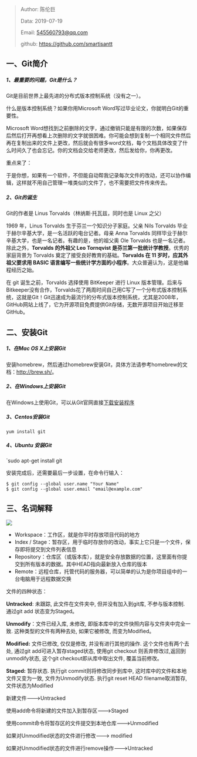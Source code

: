  > Author: 陈伦巨
 >
 > Data: 2019-07-19
 >
 > Email: 545560793@qq.com
 >
 > github: https://github.com/smartisantt



## 一、Git简介



##### 1、最重要的问题，Git是什么？

Git是目前世界上最先进的分布式版本控制系统（没有之一）。

什么是版本控制系统？如果你用Microsoft Word写过毕业论文，你就明白Git的重要性。

Microsoft Word想找到之前删除的文字，通过撤销只能是有限的次数，如果保存后然后打开再想看上次删除的文字就很困难。你可能会想到复制一个相同文件然后再在复制出来的文件上更改，然后就会有很多word文档，每个文档具体改变了什么时间久了也会忘记。你的文档会交给老师更改，然后发给你，你再更改。

重点来了：

于是你想，如果有一个软件，不但能自动帮我记录每次文件的改动，还可以协作编辑，这样就不用自己管理一堆类似的文件了，也不需要把文件传来传去。



##### 2、Git的诞生

Git的作者是 Linus Torvalds（林纳斯·托瓦兹，同时也是 Linux 之父）

1969 年，Linus Torvalds 生于芬兰一个知识分子家庭。父亲 Nils Torvalds 毕业于赫尔辛基大学，是一名活跃的电台记者。母亲 Anna Torvalds 同样毕业于赫尔辛基大学，也是一名记者。有趣的是，他的祖父奥 Ole Torvalds 也是一名记者。除此之外，**Torvalds 的外祖父 Leo Tornqvist 是芬兰第一批统计学教授**。优秀的家庭背景为 Torvalds 奠定了接受良好教育的基础。**Torvalds 在 11 岁时，应其外祖父要求用 BASIC 语言编写一些统计学方面的小程序**。大众普遍认为，这是他编程经历之始。

在 git 诞生之前，Torvalds 选择使用 BitKeeper 进行 Linux 版本管理。后来与Bitkeeper没有合作，Torvalds花了两周时间自己用C写了一个分布式版本控制系统，这就是Git！Git迅速成为最流行的分布式版本控制系统，尤其是2008年，GitHub网站上线了，它为开源项目免费提供Git存储，无数开源项目开始迁移至GitHub。



## 二、安装Git

##### 1、在Mac OS X上安装Git

安装homebrew，然后通过homebrew安装Git，具体方法请参考homebrew的文档：<http://brew.sh/>。

##### 2、在Windows上安装Git

在Windows上使用Git，可以从Git官网直接[下载安装程序](https://git-scm.com/downloads)

##### 3、Centos安装Git

`yum install git`

##### 4、Ubuntu 安装Git

`sudo apt-get install git



安装完成后，还需要最后一步设置，在命令行输入：

```
$ git config --global user.name "Your Name"
$ git config --global user.email "email@example.com"
```





## 三、名词解释



![](D:\python-100days\Python-100days\git\res\bg2015120901.png)

- Workspace：工作区，就是你平时存放项目代码的地方
- Index / Stage：暂存区，用于临时存放你的改动，事实上它只是一个文件，保存即将提交到文件列表信息
- Repository：仓库区（或版本库），就是安全存放数据的位置，这里面有你提交到所有版本的数据。其中HEAD指向最新放入仓库的版本
- Remote：远程仓库，托管代码的服务器，可以简单的认为是你项目组中的一台电脑用于远程数据交换



文件的四种状态：

**Untracked**: 未跟踪, 此文件在文件夹中, 但并没有加入到git库, 不参与版本控制. 通过git add 状态变为Staged。

**Unmodify**：文件已经入库, 未修改, 即版本库中的文件快照内容与文件夹中完全一致. 这种类型的文件有两种去处, 如果它被修改, 而变为Modified。

**Modified:** 文件已修改, 仅仅是修改, 并没有进行其他的操作. 这个文件也有两个去处, 通过git add可进入暂存staged状态, 使用git checkout 则丢弃修改过,返回到unmodify状态, 这个git checkout即从库中取出文件, 覆盖当前修改。

**Staged:** 暂存状态. 执行git commit则将修改同步到库中, 这时库中的文件和本地文件又变为一致, 文件为Unmodify状态. 执行git reset HEAD filename取消暂存,文件状态为Modified



新建文件--->Untracked

使用add命令将新建的文件加入到暂存区--->Staged

使用commit命令将暂存区的文件提交到本地仓库--->Unmodified

如果对Unmodified状态的文件进行修改---> modified

如果对Unmodified状态的文件进行remove操作--->Untracked